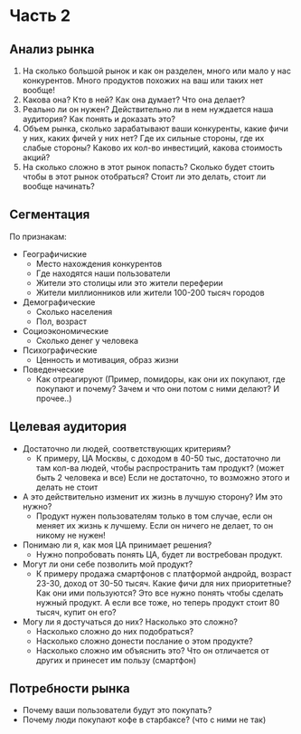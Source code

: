# Часть 2

## Анализ рынка
1) На сколько большой рынок и как он разделен, много или мало у нас конкурентов. Много продуктов похожих на ваш или таких нет вообще!
2) Какова она? Кто в ней? Как она думает? Что она делает?
3) Реально ли он нужен? Действительно ли в нем нуждается наша аудитория? Как понять и доказать это?
4) Объем рынка, сколько зарабатывают ваши конкуренты, какие фичи у них, каких фичей у них нет? Где их сильные стороны, где их слабые стороны? 
Каково их кол-во инвестиций, какова стоимость акций?
5) На сколько сложно в этот рынок попасть? Сколько будет стоить чтобы в этот рынок отобраться? Стоит ли это делать, стоит ли вообще начинать?

## Сегментация
По признакам:
- Географичиские
    - Место нахождения конкурентов
    - Где находятся наши пользователи
    - Жители это столицы или это жители переферии
    - Жители миллионников или жители 100-200 тысяч городов
- Демографические
    - Сколько населения
    - Пол, возраст
- Социоэкономические
    - Сколько денег у человека
- Психографические
    - Ценность и мотивация, образ жизни
- Поведенческие
    - Как отреагируют (Пример, помидоры, как они их покупают, где покупают и почему? Зачем и что они потом с ними делают? И прочее..)

## Целевая аудитория
- Достаточно ли людей, соответствующих критериям?
    - К примеру, ЦА Москвы, с доходом в 40-50 тыс, достаточно ли там кол-ва людей, чтобы распространить там продукт? (может быть 2 человека и все) 
    Если не достаточно, то возможно этого и делать не стоит
- А это действительно изменит их жизнь в лучшую сторону? Им это нужно?
    - Продукт нужен пользователям только в том случае, если он меняет их жизнь к лучшему. Если он ничего не делает, то он никому не нужен!
- Понимаю ли я, как моя ЦА принимает решения?
    - Нужно попробовать понять ЦА, будет ли востребован продукт.
- Могут ли они себе позволить мой продукт?
    - К примеру продажа смартфонов с платформой андройд, возраст 23-30, доход от 30-50 тысяч. Какие фичи для них приоритетные? Как они ими пользуются? 
    Это все нужно понять чтобы сделать нужный продукт. А если все тоже, но теперь продукт стоит 80 тысяч, купит он его?
- Могу ли я достучаться до них? Насколько это сложно?
    - Насколько сложно до них подобраться?
    - Насколько сложно донести послание о этом продукте?
    - Насколько сложно им объяснить это? Что он отличается от других и принесет им пользу (смартфон)

## Потребности рынка
- Почему ваши пользователи будут это покупать?
- Почему люди покупают кофе в старбаксе?
(что с ними не так)
